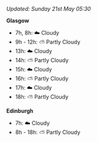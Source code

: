 *Updated: Sunday 21st May 05:30*

**Glasgow**

* 7h, 8h: :cloud: Cloudy
* 9h - 12h: :partly_sunny: Partly Cloudy
* 13h: :cloud: Cloudy
* 14h: :partly_sunny: Partly Cloudy
* 15h: :cloud: Cloudy
* 16h: :partly_sunny: Partly Cloudy
* 17h: :cloud: Cloudy
* 18h: :partly_sunny: Partly Cloudy

**Edinburgh**

* 7h: :cloud: Cloudy
* 8h - 18h: :partly_sunny: Partly Cloudy
